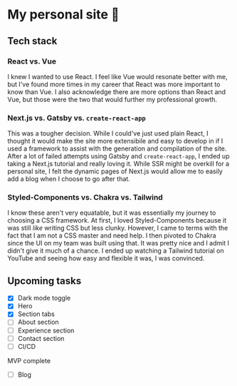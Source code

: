 # My personal site 🎉

## Tech stack

### React vs. Vue
I knew I wanted to use React. I feel like Vue would resonate better with me, but I've found more times in my career that React was more important to know than Vue. I also acknowledge there are more options than React and Vue, but those were the two that would further my professional growth.

### Next.js vs. Gatsby vs. `create-react-app`
This was a tougher decision. While I could've just used plain React, I thought it would make the site more extensibile and easy to develop in if I used a framework to assist with the generation and compilation of the site. After a lot of failed attempts using Gatsby and `create-react-app`, I ended up taking a Next.js tutorial and really loving it. While SSR might be overkill for a personal site, I felt the dynamic pages of Next.js would allow me to easily add a blog when I choose to go after that.

### Styled-Components vs. Chakra vs. Tailwind
I know these aren't very equatable, but it was essentially my journey to choosing a CSS framework. At first, I loved Styled-Components because it was still _like_ writing CSS but less clunky. However, I came to terms with the fact that I am not a CSS master and need help. I then pivoted to Chakra since the UI on my team was built using that. It was pretty nice and I admit I didn't give it much of a chance. I ended up watching a Tailwind tutorial on YouTube and seeing how easy and flexible it was, I was convinced.

## Upcoming tasks
- [x] Dark mode toggle
- [x] Hero
- [x] Section tabs
- [ ] About section
- [ ] Experience section
- [ ] Contact section
- [ ] CI/CD

MVP complete

- [ ] Blog
